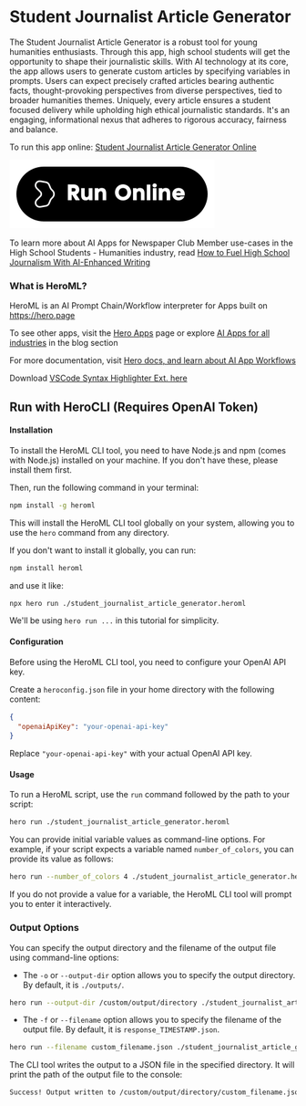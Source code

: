 # Student Journalist Article Generator

The Student Journalist Article Generator is a robust tool for young humanities enthusiasts. Through this app, high school students will get the opportunity to shape their journalistic skills. With AI technology at its core, the app allows users to generate custom articles by specifying variables in prompts. Users can expect precisely crafted articles bearing authentic facts, thought-provoking perspectives from diverse perspectives, tied to broader humanities themes. Uniquely, every article ensures a student focused delivery while upholding high ethical journalistic standards. It's an engaging, informational nexus that adheres to rigorous accuracy, fairness and balance.

To run this app online: [Student Journalist Article Generator Online](https://hero.page/app/student-journalist-article-generator-custom-humanities-news-for-students/SnXSTHAZ7cdIKr5RqDpX)

[![Run Student Journalist Article Generator Online](/assets/run.svg)](https://hero.page/app/student-journalist-article-generator-custom-humanities-news-for-students/SnXSTHAZ7cdIKr5RqDpX)

To learn more about AI Apps for Newspaper Club Member use-cases in the High School Students - Humanities industry, read [How to Fuel High School Journalism With AI-Enhanced Writing](https://hero.page/blog/ai/high-school-students-humanities/how-to-fuel-high-school-journalism-with-ai-enhanced-writing/170956)

### What is HeroML?
HeroML is an AI Prompt Chain/Workflow interpreter for Apps built on https://hero.page 

To see other apps, visit the [Hero Apps](https://hero.page/apps) page or explore [AI Apps for all industries](https://hero.page/blog) in the blog section

For more documentation, visit [Hero docs, and learn about AI App Workflows](https://hero.page/tutorials/introduction-to-heroml)

Download [VSCode Syntax Highlighter Ext. here](https://marketplace.visualstudio.com/items?itemName=hero-page.heroml)

## Run with HeroCLI (Requires OpenAI Token)

#### Installation

To install the HeroML CLI tool, you need to have Node.js and npm (comes with Node.js) installed on your machine. If you don't have these, please install them first. 

Then, run the following command in your terminal:

```bash
npm install -g heroml
```

This will install the HeroML CLI tool globally on your system, allowing you to use the `hero` command from any directory.

If you don't want to install it globally, you can run:

```bash
npm install heroml
```

and use it like:

```bash
npx hero run ./student_journalist_article_generator.heroml
```

We'll be using `hero run ...` in this tutorial for simplicity.

#### Configuration

Before using the HeroML CLI tool, you need to configure your OpenAI API key. 

Create a `heroconfig.json` file in your home directory with the following content:

```json
{
  "openaiApiKey": "your-openai-api-key"
}
```

Replace `"your-openai-api-key"` with your actual OpenAI API key.

#### Usage

To run a HeroML script, use the `run` command followed by the path to your script:

```bash
hero run ./student_journalist_article_generator.heroml
```

You can provide initial variable values as command-line options. For example, if your script expects a variable named `number_of_colors`, you can provide its value as follows:

```bash
hero run --number_of_colors 4 ./student_journalist_article_generator.heroml
```

If you do not provide a value for a variable, the HeroML CLI tool will prompt you to enter it interactively.

### Output Options

You can specify the output directory and the filename of the output file using command-line options:

- The `-o` or `--output-dir` option allows you to specify the output directory. By default, it is `./outputs/`.

```bash
hero run --output-dir /custom/output/directory ./student_journalist_article_generator.heroml
```

- The `-f` or `--filename` option allows you to specify the filename of the output file. By default, it is `response_TIMESTAMP.json`.

```bash
hero run --filename custom_filename.json ./student_journalist_article_generator.heroml
```

The CLI tool writes the output to a JSON file in the specified directory. It will print the path of the output file to the console:

```bash
Success! Output written to /custom/output/directory/custom_filename.json
```


